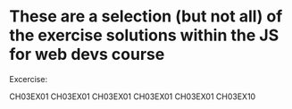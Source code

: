 # These are a selection (but not all) of the exercise solutions within the JS for web devs course


Excercise: 

CH03EX01
CH03EX01
CH03EX01
CH03EX01
CH03EX01
CH03EX10
